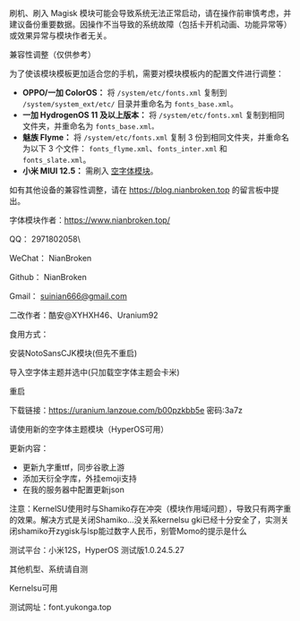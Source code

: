 刷机、刷入 Magisk 模块可能会导致系统无法正常启动，请在操作前审慎考虑，并建议备份重要数据。因操作不当导致的系统故障（包括卡开机动画、功能异常等）或效果异常与模块作者无关。

兼容性调整（仅供参考）

为了使该模块模板更加适合您的手机，需要对模块模板内的配置文件进行调整：

- **OPPO/一加 ColorOS：** 将 `/system/etc/fonts.xml` 复制到 `/system/system_ext/etc/` 目录并重命名为 `fonts_base.xml`。
- **一加 HydrogenOS 11 及以上版本：** 将 `/system/etc/fonts.xml` 复制到相同文件夹，并重命名为 `fonts_base.xml。`
- **魅族 Flyme：** 将 `/system/etc/fonts.xml` 复制 3 份到相同文件夹，并重命名为以下 3 个文件： `fonts_flyme.xml`、`fonts_inter.xml` 和 `fonts_slate.xml`。
- **小米 MIUI 12.5：** 需刷入 [空字体模块](https://pan.nianbroken.top/d/OnedriveShare/%E7%A9%BA%E5%AD%97%E4%BD%93-%E8%87%AA%E5%8A%A8%E8%AF%86%E5%88%ABv4.4.zip)。

如有其他设备的兼容性调整，请在 https://blog.nianbroken.top 的留言板中提出。

字体模块作者：https://www.nianbroken.top/

QQ： 2971802058\

WeChat： NianBroken

Github： NianBroken

Gmail： suinian666@gmail.com

二改作者：酷安@XYHXH46、Uranium92

食用方式：

安装NotoSansCJK模块(但先不重启)

导入空字体主题并选中(只加载空字体主题会卡米)

重启

下载链接：https://uranium.lanzoue.com/b00pzkbb5e  密码:3a7z

请使用新的空字体主题模块（HyperOS可用）

更新内容：
- 更新九字重ttf，同步谷歌上游
- 添加天衍全字库，外挂emoji支持
- 在我的服务器中配置更新json

注意：KernelSU使用时与Shamiko存在冲突（模块作用域问题），导致只有两字重的效果。解决方式是关闭Shamiko…没关系kernelsu gki已经十分安全了，实测关闭shamiko开zygisk与lsp能过数字人民币，别管Momo的提示是什么

测试平台：小米12S，HyperOS 测试版1.0.24.5.27

其他机型、系统请自测

Kernelsu可用

测试网址：font.yukonga.top
